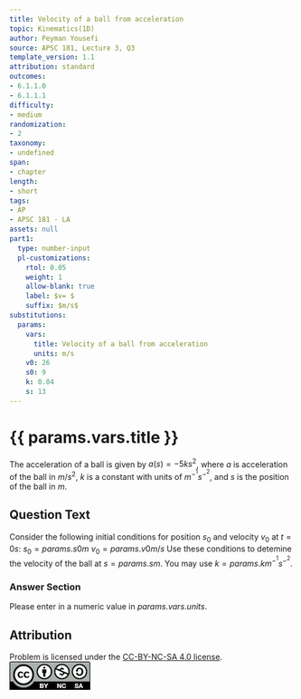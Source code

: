 ```yaml
---
title: Velocity of a ball from acceleration
topic: Kinematics(1D)
author: Peyman Yousefi
source: APSC 181, Lecture 3, Q3
template_version: 1.1
attribution: standard
outcomes:
- 6.1.1.0
- 6.1.1.1
difficulty:
- medium
randomization:
- 2
taxonomy:
- undefined
span:
- chapter
length:
- short
tags:
- AP
- APSC 181 - LA
assets: null
part1:
  type: number-input
  pl-customizations:
    rtol: 0.05
    weight: 1
    allow-blank: true
    label: $v= $
    suffix: $m/s$
substitutions:
  params:
    vars:
      title: Velocity of a ball from acceleration
      units: m/s
    v0: 26
    s0: 9
    k: 0.04
    s: 13
---
```

# {{ params.vars.title }}
The acceleration of a ball is given by $a(s) = -5ks^2$, where $a$ is acceleration of the ball in $m/s^2$, $k$ is a constant with units of $m^-^1s^-^2$, and $s$ is the position of the ball in $m$.

## Question Text

Consider the following initial conditions for position $s_0$ and velocity $v_0$ at $t = 0 s$:
$s_0 = {{params.s0}} m$
$v_0 = {{params.v0}} m/s$
Use these conditions to detemine the velocity of the ball at $s = {{params.s}} m$.
You may use $k = {{params.k}} m^-^1s^-^2$.

### Answer Section

Please enter in a numeric value in ${{ params.vars.units }}$.

## Attribution

Problem is licensed under the [CC-BY-NC-SA 4.0 license](https://creativecommons.org/licenses/by-nc-sa/4.0/).<br> ![The Creative Commons 4.0 license requiring attribution-BY, non-commercial-NC, and share-alike-SA license.](https://raw.githubusercontent.com/firasm/bits/master/by-nc-sa.png)